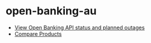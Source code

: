 # open-banking-au

- [View Open Banking API status and planned outages](https://paganwinter.github.io/open-banking-au/status-outages.html)
- [Compare Products](https://paganwinter.github.io/open-banking-au/products.html)
